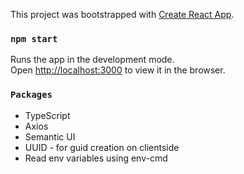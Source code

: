 This project was bootstrapped with [Create React App](https://github.com/facebook/create-react-app).

### `npm start`

Runs the app in the development mode.<br />
Open [http://localhost:3000](http://localhost:3000) to view it in the browser.

### `Packages`

<ul>
<li>TypeScript</li>
<li>Axios</li>
<li>Semantic UI</li>
<li>UUID - for guid creation on clientside</li>
<li>Read env variables using env-cmd</li>
</ul>
